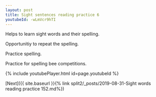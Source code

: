 ```yaml
---
layout: post
title: Sight sentences reading practice 6
youtubeId: -wLmVcr9hTI
---
```

 
 
Helps to learn sight words and their spelling.

Opportunitiy to repeat the spelling. 

Practice spelling. 
 
Practice for spelling bee competitions. 
 
{% include youtubePlayer.html id=page.youtubeId %}
 
 

[Next]({{ site.baseurl }}{% link  split2/_posts/2019-08-31-Sight words reading practice 152.md%})
 
